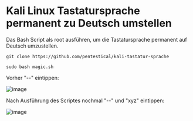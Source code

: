 # Kali Linux Tastatursprache permanent zu Deutsch umstellen

Das Bash Script als root ausführen, um die Tastatursprache permanent auf Deutsch umzustellen. 

```
git clone https://github.com/pentestical/kali-tastatur-sprache
``` 
``` 
sudo bash magic.sh
``` 

Vorher "--" eintippen:

![image](https://user-images.githubusercontent.com/57206134/162622829-4cd10c58-201c-4c7f-85dd-acc1cb9eaf07.png)

Nach Ausführung des Scriptes nochmal "--" und "xyz" eintippen:

![image](https://user-images.githubusercontent.com/57206134/162622697-a5319539-d05e-4802-a83b-8d52cf30a406.png)

